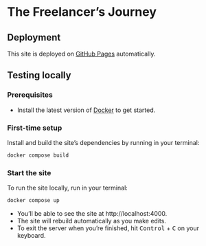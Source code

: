 # The Freelancer’s Journey


## Deployment

This site is deployed on [GitHub Pages](https://pages.github.com/) automatically.

## Testing locally

### Prerequisites

- Install the latest version of [Docker](https://www.docker.com/get-started) to get started.

### First-time setup

Install and build the site’s dependencies by running in your terminal:

```sh
docker compose build
```

### Start the site

To run the site locally, run in your terminal:

```sh
docker compose up
```

- You’ll be able to see the site at http://localhost:4000.
- The site will rebuild automatically as you make edits.
- To exit the server when you’re finished, hit <kbd>Control</kbd> + <kbd>C</kbd> on your keyboard.
